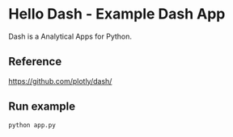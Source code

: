 # Hello Dash - Example Dash App

Dash is a Analytical Apps for Python.

## Reference

https://github.com/plotly/dash/

## Run example
```
python app.py
```
